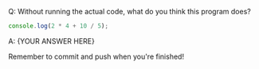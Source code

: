 Q: Without running the actual code, what do you think this program does?

```js
console.log(2 * 4 + 10 / 5);
```

A: {YOUR ANSWER HERE} 


Remember to commit and push when you're finished!